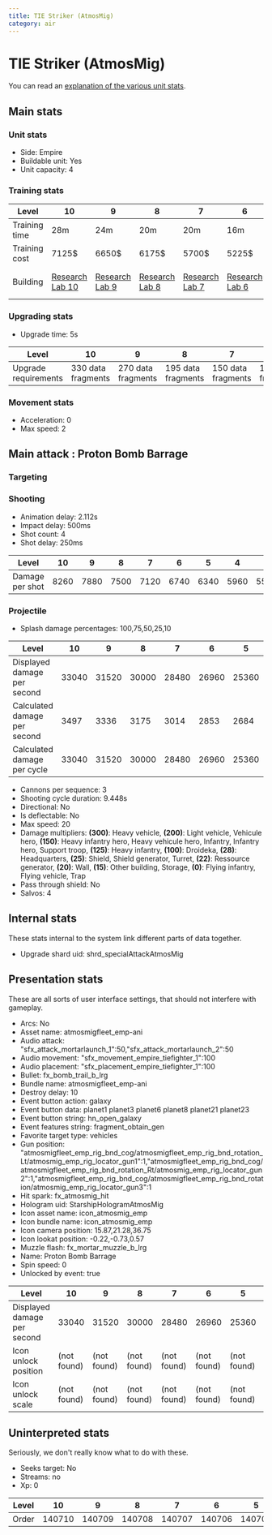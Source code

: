 ```yaml
---
title: TIE Striker (AtmosMig)
category: air
---
```


# TIE Striker (AtmosMig)

You can read an [explanation  of the various unit stats](unitexplained.md).

## Main stats

### Unit stats

  * Side: Empire
  * Buildable unit: Yes
  * Unit capacity: 4

### Training stats

|Level        |10                                      |9                                      |8                                      |7                                      |6                                      |5                                      |4                                      |3                                      |2                                      |1                                            |
|-------------|----------------------------------------|---------------------------------------|---------------------------------------|---------------------------------------|---------------------------------------|---------------------------------------|---------------------------------------|---------------------------------------|---------------------------------------|---------------------------------------------|
|Training time|28m                                     |24m                                    |20m                                    |20m                                    |16m                                    |16m                                    |12m                                    |12m                                    |12m                                    |12m                                          |
|Training cost|7125$                                   |6650$                                  |6175$                                  |5700$                                  |5225$                                  |4750$                                  |4275$                                  |3800$                                  |3325$                                  |2850$                                        |
|Building     |[Research Lab 10](empireOffenseLab.html)|[Research Lab 9](empireOffenseLab.html)|[Research Lab 8](empireOffenseLab.html)|[Research Lab 7](empireOffenseLab.html)|[Research Lab 6](empireOffenseLab.html)|[Research Lab 5](empireOffenseLab.html)|[Research Lab 4](empireOffenseLab.html)|[Research Lab 3](empireOffenseLab.html)|[Research Lab 2](empireOffenseLab.html)|[Starship Command 1](empireFleetCommand.html)|


### Upgrading stats

  * Upgrade time: 5s

|Level               |10                |9                 |8                 |7                 |6                 |5                |4                |3                |2                |1                |
|--------------------|------------------|------------------|------------------|------------------|------------------|-----------------|-----------------|-----------------|-----------------|-----------------|
|Upgrade requirements|330 data fragments|270 data fragments|195 data fragments|150 data fragments|105 data fragments|75 data fragments|45 data fragments|30 data fragments|20 data fragments|15 data fragments|


### Movement stats

  * Acceleration: 0
  * Max speed: 2

## Main attack : Proton Bomb Barrage

### Targeting


### Shooting

  * Animation delay: 2.112s
  * Impact delay: 500ms
  * Shot count: 4
  * Shot delay: 250ms

|Level          |10  |9   |8   |7   |6   |5   |4   |3   |2   |1   |
|---------------|----|----|----|----|----|----|----|----|----|----|
|Damage per shot|8260|7880|7500|7120|6740|6340|5960|5580|5200|4820|


### Projectile

  * Splash damage percentages: 100,75,50,25,10

|Level                       |10   |9    |8    |7    |6    |5    |4    |3    |2    |1    |
|----------------------------|-----|-----|-----|-----|-----|-----|-----|-----|-----|-----|
|Displayed damage per second |33040|31520|30000|28480|26960|25360|23840|22320|20800|19280|
|Calculated damage per second|3497 |3336 |3175 |3014 |2853 |2684 |2523 |2362 |2201 |2040 |
|Calculated damage per cycle |33040|31520|30000|28480|26960|25360|23840|22320|20800|19280|


  * Cannons per sequence: 3
  * Shooting cycle duration: 9.448s
  * Directional: No
  * Is deflectable: No
  * Max speed: 20
  * Damage multipliers: **(300)**: Heavy vehicle, **(200)**: Light vehicle, Vehicule hero, **(150)**: Heavy infantry hero, Heavy vehicule hero, Infantry, Infantry hero, Support troop, **(125)**: Heavy infantry, **(100)**: Droideka, **(28)**: Headquarters, **(25)**: Shield, Shield generator, Turret, **(22)**: Ressource generator, **(20)**: Wall, **(15)**: Other building, Storage, **(0)**: Flying infantry, Flying vehicle, Trap
  * Pass through shield: No
  * Salvos: 4

## Internal stats

These stats internal to the system link different parts of data together.

  * Upgrade shard uid: shrd_specialAttackAtmosMig

## Presentation stats

These are all sorts of user interface settings, that should not interfere with gameplay.

  * Arcs: No
  * Asset name: atmosmigfleet_emp-ani
  * Audio attack: "sfx_attack_mortarlaunch_1":50,"sfx_attack_mortarlaunch_2":50
  * Audio movement: "sfx_movement_empire_tiefighter_1":100
  * Audio placement: "sfx_placement_empire_tiefighter_1":100
  * Bullet: fx_bomb_trail_b_lrg
  * Bundle name: atmosmigfleet_emp-ani
  * Destroy delay: 10
  * Event button action: galaxy
  * Event button data: planet1 planet3 planet6 planet8 planet21 planet23
  * Event button string: hn_open_galaxy
  * Event features string: fragment_obtain_gen
  * Favorite target type: vehicles
  * Gun position: "atmosmigfleet_emp_rig_bnd_cog/atmosmigfleet_emp_rig_bnd_rotation_Lt/atmosmig_emp_rig_locator_gun1":1,"atmosmigfleet_emp_rig_bnd_cog/atmosmigfleet_emp_rig_bnd_rotation_Rt/atmosmig_emp_rig_locator_gun2":1,"atmosmigfleet_emp_rig_bnd_cog/atmosmigfleet_emp_rig_bnd_rotation/atmosmig_emp_rig_locator_gun3":1
  * Hit spark: fx_atmosmig_hit
  * Hologram uid: StarshipHologramAtmosMig
  * Icon asset name: icon_atmosmig_emp
  * Icon bundle name: icon_atmosmig_emp
  * Icon camera position: 15.87,21.28,36.75
  * Icon lookat position: -0.22,-0.73,0.57
  * Muzzle flash: fx_mortar_muzzle_b_lrg
  * Name: Proton Bomb Barrage
  * Spin speed: 0
  * Unlocked by event: true

|Level                      |10         |9          |8          |7          |6          |5          |4          |3          |2          |1          |
|---------------------------|-----------|-----------|-----------|-----------|-----------|-----------|-----------|-----------|-----------|-----------|
|Displayed damage per second|33040      |31520      |30000      |28480      |26960      |25360      |23840      |22320      |20800      |19280      |
|Icon unlock position       |(not found)|(not found)|(not found)|(not found)|(not found)|(not found)|(not found)|(not found)|(not found)|0,1.88,0   |
|Icon unlock scale          |(not found)|(not found)|(not found)|(not found)|(not found)|(not found)|(not found)|(not found)|(not found)|0.6,0.6,0.6|


## Uninterpreted stats

Seriously, we don't really know what to do with these.

  * Seeks target: No
  * Streams: no
  * Xp: 0

|Level|10    |9     |8     |7     |6     |5     |4     |3     |2     |1     |
|-----|------|------|------|------|------|------|------|------|------|------|
|Order|140710|140709|140708|140707|140706|140705|140704|140703|140702|140701|


